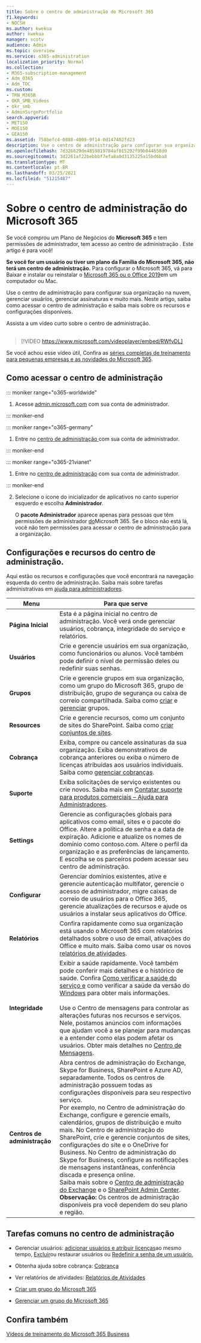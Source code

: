 ```yaml
---
title: Sobre o centro de administração do Microsoft 365
f1.keywords:
- NOCSH
ms.author: kwekua
author: kwekua
manager: scotv
audience: Admin
ms.topic: overview
ms.service: o365-administration
localization_priority: Normal
ms.collection:
- M365-subscription-management
- Adm_O365
- Adm_TOC
ms.custom:
- TRN_M365B
- OKR_SMB_Videos
- okr_smb
- AdminSurgePortfolio
search.appverid:
- MET150
- MOE150
- GEA150
ms.assetid: 758befc4-0888-4009-9f14-0d147402fd23
description: Use o centro de administração para configurar sua organização na nuvem e gerenciar usuários e assinaturas. Comece acessando a conta com permissões de administrador.
ms.openlocfilehash: 7d326629de4859819784af015292f99b044658d0
ms.sourcegitcommit: 3d2261af22bebbbf7efa8a0d3135225a15bd6ba8
ms.translationtype: MT
ms.contentlocale: pt-BR
ms.lasthandoff: 03/25/2021
ms.locfileid: "51215487"
---
```

# <a name="about-the-microsoft-365-admin-center"></a>Sobre o centro de administração do Microsoft 365

Se você comprou um Plano de Negócios do **Microsoft 365** e tem permissões de administrador, tem acesso ao centro de administração . Este artigo é para você!

**Se você for um usuário ou tiver um plano da Família do Microsoft 365, não terá um centro de administração.** Para configurar o Microsoft 365, vá para Baixar e instalar ou reinstalar o [Microsoft 365 ou o Office 2019](https://support.microsoft.com/office/4414eaaf-0478-48be-9c42-23adc4716658)em um computador ou Mac.

Use o centro de administração para configurar sua organização na nuvem, gerenciar usuários, gerenciar assinaturas e muito mais. Neste artigo, saiba como acessar o centro de administração e saiba mais sobre os recursos e configurações disponíveis.

Assista a um vídeo curto sobre o centro de administração. <br><br>

> [!VIDEO https://www.microsoft.com/videoplayer/embed/RWfvDL]

Se você achou esse vídeo útil, Confira as [ séries completas de treinamento para pequenas empresas e as novidades do Microsoft 365](https://support.microsoft.com/office/6ab4bbcd-79cf-4000-a0bd-d42ce4d12816).

## <a name="how-to-get-to-the-admin-center"></a>Como acessar o centro de administração

::: moniker range="o365-worldwide"

1. Acesse <a href="https://go.microsoft.com/fwlink/p/?linkid=2024339" target="_blank">admin.microsoft.com</a> com sua conta de administrador.

::: moniker-end

::: moniker range="o365-germany"

1. Entre no <a href="https://go.microsoft.com/fwlink/p/?linkid=848041" target="_blank">centro de administração </a> com sua conta de administrador.

::: moniker-end

::: moniker range="o365-21vianet"

1. Entre no <a href="https://go.microsoft.com/fwlink/p/?linkid=850627" target="_blank">centro de administração</a> com sua conta de administrador.

::: moniker-end

2. Selecione o ícone do inicializador de aplicativos no canto superior esquerdo e escolha **Administrador**.

    O **pacote Administrador** aparece apenas para pessoas que têm permissões de administrador [do](../add-users/about-admin-roles.md)Microsoft 365. Se o bloco não está lá, você não tem permissões para acessar o centro de administração para a organização.

## <a name="admin-center-features-and-settings"></a>Configurações e recursos do centro de administração.

Aqui estão os recursos e configurações que você encontrará na navegação esquerda do centro de administração. Saiba mais sobre tarefas administrativas em [ajuda para administradores](./admin-overview.md).
  
|**Menu**|**Para que serve**|
|-----|-----|
|**Página Inicial** <br/> |Esta é a página inicial no centro de administração. Você verá onde gerenciar usuários, cobrança, integridade do serviço e relatórios.  <br/> |
|**Usuários** <br/> |Crie e gerencie usuários em sua organização, como funcionários ou alunos. Você também pode definir o nível de permissão deles ou redefinir suas senhas.  <br/> |
|**Grupos** <br/> |Crie e gerencie grupos em sua organização, como um grupo do Microsoft 365, grupo de distribuição, grupo de segurança ou caixa de correio compartilhada. Saiba como [criar](../create-groups/create-groups.md) e [gerenciar](../create-groups/manage-groups.md) grupos.  <br/> |
|**Resources** <br/> |Crie e gerencie recursos, como um conjunto de sites do SharePoint. Saiba como [criar conjuntos de sites](/sharepoint/create-site-collection).  <br/> |
|**Cobrança** <br/> |Exiba, compre ou cancele assinaturas da sua organização. Exiba demonstrativos de cobrança anteriores ou exiba o número de licenças atribuídas aos usuários individuais. Saiba como [gerenciar cobranças](../../commerce/index.yml).  <br/> |
|**Suporte** <br/> | Exiba solicitações de serviço existentes ou crie novos. Saiba mais em [Contatar suporte para produtos comerciais – Ajuda para Administradores](../contact-support-for-business-products.md). |
|**Settings** <br/> |Gerencie as configurações globais para aplicativos como email, sites e o pacote do Office. Altere a política de senha e a data de expiração. Adicione e atualize os nomes de domínio como contoso.com. Altere o perfil da organização e as preferências de lançamento. E escolha se os parceiros podem acessar seu centro de administração.  <br/> |
|**Configurar** <br/> |Gerenciar domínios existentes, ative e gerencie autenticação multifator, gerencie o acesso de administrador, migre caixas de correio de usuários para o Office 365, gerencie atualizações de recursos e ajude os usuários a instalar seus aplicativos do Office. |
|**Relatórios** <br/> |Confira rapidamente como sua organização está usando o Microsoft 365 com relatórios detalhados sobre o uso de email, ativações do Office e muito mais. Saiba como usar os novos [relatórios de atividades](../activity-reports/activity-reports.md).  <br/> |
|**Integridade** <br/> |Exibir a saúde rapidamente. Você também pode conferir mais detalhes e o histórico de saúde. Confira [Como verificar a saúde do serviço e](https://docs.microsoft.com/microsoft-365/enterprise/view-service-health) como verificar a saúde da versão do [Windows](https://docs.microsoft.com/windows/deployment/update/check-release-health) para obter mais informações.  <br/><br/>Use o Centro de mensagens para controlar as alterações futuras nos recursos e serviços. Nele, postamos anúncios com informações que ajudam você a se planejar para mudanças e a entender como elas podem afetar os usuários. Obter mais detalhes no [Centro de Mensagens](../manage/message-center.md). <br/> |
|**Centros de administração** <br/> |Abra centros de administração do Exchange, Skype for Business, SharePoint e Azure AD, separadamente. Todos os centros de administração possuem todas as configurações disponíveis para seu respectivo serviço.  <br/> Por exemplo, no Centro de administração do Exchange, configure e gerencie emails, calendários, grupos de distribuição e muito mais. No Centro de administração do SharePoint, crie e gerencie conjuntos de sites, configurações do site e o OneDrive for Business. No Centro de administração do Skype for Business, configure as notificações de mensagens instantâneas, conferência discada e presença online.  <br/> Saiba mais sobre o [Centro de administração do Exchange](/exchange/exchange-admin-center) e o [SharePoint Admin Center](/sharepoint/sharepoint-online).<br/> **Observação:** Os centros de administração disponíveis pra você dependem do seu plano e região.           |
   
## <a name="common-tasks-in-the-admin-center"></a>Tarefas comuns no centro de administração

- Gerenciar usuários: [adicionar usuários e atribuir licenças](../add-users/add-users.md)ao mesmo tempo, [Excluir](../add-users/delete-a-user.md)ou restaurar usuários ou [Redefinir a senha de um usuário.](../add-users/reset-passwords.md)

- Obtenha ajuda sobre cobrança: [Cobrança](../../commerce/index.yml)

- Ver relatórios de atividades: [Relatórios de Atividades](../activity-reports/activity-reports.md)

- [Criar um grupo do Microsoft 365 ](../create-groups/create-groups.md)

- [Gerenciar um grupo do Microsoft 365](../create-groups/manage-groups.md)

## <a name="see-also"></a>Confira também

[Vídeos de treinamento do Microsoft 365 Business ](https://support.microsoft.com/office/6ab4bbcd-79cf-4000-a0bd-d42ce4d12816)
